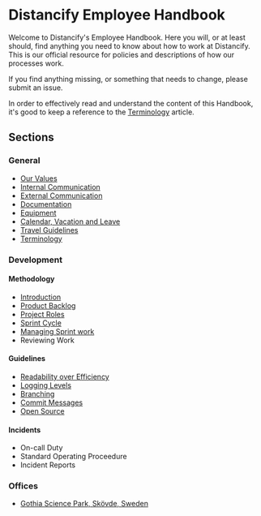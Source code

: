 # Distancify Employee Handbook

Welcome to Distancify's Employee Handbook. Here you will, or at least should, find anything you need to know about how to work at Distancify. This is our official resource for policies and descriptions of how our processes work.

If you find anything missing, or something that needs to change, please submit an issue.

In order to effectively read and understand the content of this Handbook, it's good to keep a reference to the [Terminology](general/terminology.md) article.

## Sections

### General

* [Our Values](general/our-values.md)
* [Internal Communication](general/internal-communication.md)
* [External Communication](general/external-communication.md)
* [Documentation](general/documentation.md)
* [Equipment](general/equipment.md)
* [Calendar, Vacation and Leave](general/calendar-vacation-and-leave.md)
* [Travel Guidelines](general/travel-guidelines.md)
* [Terminology](general/terminology.md)

### Development

#### Methodology

* [Introduction](development/methodology/introduction.md)
* [Product Backlog](development/methodology/product-backlog.md)
* [Project Roles](development/methodology/project-roles.md)
* [Sprint Cycle](development/methodology/sprint-cycle.md)
* [Managing Sprint work](development/methodology/managing-sprint-work.md)
* Reviewing Work

#### Guidelines

* [Readability over Efficiency](development/guidelines/readability-over-efficiency.md)
* [Logging Levels](development/guidelines/logging-levels.md)
* [Branching](development/guidelines/branching.md)
* [Commit Messages](development/guidelines/commit-messages.md)
* [Open Source](development/guidelines/open-source.md)

#### Incidents

* On-call Duty
* Standard Operating Proceedure
* Incident Reports

### Offices

* [Gothia Science Park, Skövde, Sweden](offices/gsp.md)
